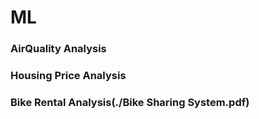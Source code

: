 # ML

### AirQuality Analysis

### Housing Price Analysis

### Bike Rental Analysis(./Bike Sharing System.pdf)

